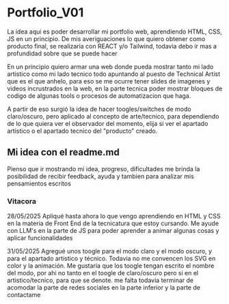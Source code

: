 # Portfolio_V01

La idea aqui es poder desarrollar mi portfolio web, aprendiendo HTML, CSS, JS en un principio. 
De mis averiguaciones lo que quiero obtener como producto final, se realizaria con REACT y/o Tailwind, todavia debo ir mas a profundidad sobre que se puede hacer

En un principio quiero armar una web donde pueda mostrar tanto mi lado artistico como mi lado tecnico todo apuntando al puesto de Technical Artist que es el que anhelo, para eso se me ocurre tener slides de imagenes y videos incrustrados en la web, en la parte tecnica poder mostrar bloques de codigo de algunas tools o procesos de automatizacion que haga.

A partir de eso surgió la idea de hacer toogles/switches de modo claro/oscuro, pero aplicado al concepto de arte/tecnico, para dependiendo de lo que quiera ver el observador del momento, elija si ver el apartado artistico o el apartado tecnico del "producto" creado.

## Mi idea con el readme.md
Pienso que ir mostrando mi idea, progreso, dificultades me brinda la posibilidad de recibir feedback, ayuda y tambien para analizar mis pensamientos escritos

### Vitacora
28/05/2025
Apliqué hasta ahora lo que vengo aprendiendo en HTML y CSS en la materia de Front End de la tecnicatura que estoy cursando. Me ayude con LLM's en la parte de JS para poder aprender a animar algunas cosas y aplicar funcionalidades

31/05/2025
Agregué unos toogle para el modo claro y el modo oscuro, y para el apartado artistico y técnico. Todavia no me convencen los SVG en color y la animación. Me gustaria que los toogle tengan escrito el nombre del modo, por ahi no tanto en el toogle de claro/oscuro pero si en el artistico/tecnico, para que se denote.
me falta todavia terminar de acomodar la parte de redes sociales en la parte inferior y la parte de contactame